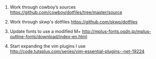 1. Work through cowboy’s sources
https://github.com/cowboy/dotfiles/tree/master/source

2. Work through skwp's dotfiles
https://github.com/skwp/dotfiles

3. Update fonts to use a modified M+
http://mplus-fonts.osdn.jp/mplus-outline-fonts/download/index-en.html

4. Start expanding the vim plugins I use
http://code.tutsplus.com/series/vim-essential-plugins--net-19224
